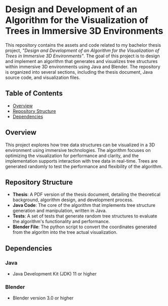 
# Design and Development of an Algorithm for the Visualization of Trees in Immersive 3D Environments

This repository contains the assets and code related to my bachelor thesis project, _"Design and Development of an Algorithm for the Visualization of Trees in Immersive 3D Environments"_. The goal of this project is to design and implement an algorithm that generates and visualizes tree structures within immersive 3D environments using Java and Blender. The repository is organized into several sections, including the thesis document, Java source code, and visualization files.

## Table of Contents

- [Overview](#overview)
- [Repository Structure](#repository-structure)
- [Dependencies](#dependencies)

## Overview

This project explores how tree data structures can be visualized in a 3D environment using immersive technologies. The algorithm focuses on optimizing the visualization for performance and clarity, and the implementation supports interaction with tree data in real-time. Trees are generated randomly to test the performance and flexibility of the algorithm.

## Repository Structure

- **Thesis**: A PDF version of the thesis document, detailing the theoretical background, algorithm design, and development process.
- **Java Code**: The core of the algorithm that implements tree structure generation and manipulation, written in Java.
- **Tests**: A set of tests that generate random tree structures to evaluate the algorithm's functionality and performance.
- **Blender File**: The python script to convert the coordinates generated from the algoritm into the tree actual visualization.


## Dependencies

### Java

- Java Development Kit (JDK) 11 or higher

### Blender

- Blender version 3.0 or higher

